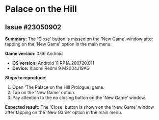 # Palace on the Hill

## Issue #23050902

**Summary:** The 'Close' button is missed on the 'New Game' window after tapping on the 'New Game' option in the main menu.

**Game version**: 0.66 Android

- **OS version:** Android 11 RP1A.200720.011
- **Device:** Xiaomi Redmi 9 M2004J19AG

**Steps to reproduce:**

1. Open 'The Palace on the Hill Prologue' game.
2. Tap on the 'New Game' option.
3. Pay attention to the no closing button on the 'New Game' window.

**Expected result:** The 'Close' button is shown on the 'New Game' window after tapping on the 'New Game' option in the main menu.
